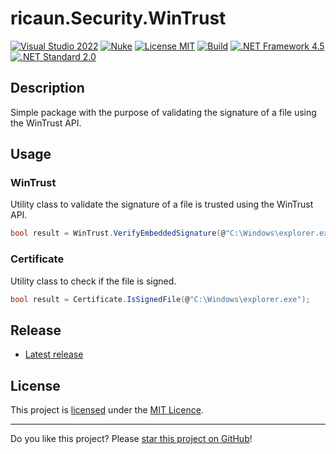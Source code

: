 # ricaun.Security.WinTrust

[![Visual Studio 2022](https://img.shields.io/badge/Visual%20Studio-2022-blue)](https://github.com/ricaun-io/ricaun.Security.WinTrust)
[![Nuke](https://img.shields.io/badge/Nuke-Build-blue)](https://nuke.build/)
[![License MIT](https://img.shields.io/badge/License-MIT-blue.svg)](LICENSE)
[![Build](https://github.com/ricaun-io/ricaun.Security.WinTrust/actions/workflows/Build.yml/badge.svg)](https://github.com/ricaun-io/ricaun.Security.WinTrust/actions)
[![.NET Framework 4.5](https://img.shields.io/badge/.NET%20Framework%204.5-blue.svg)](https://github.com/ricaun-io/ricaun.Security.WinTrust)
[![.NET Standard 2.0](https://img.shields.io/badge/.NET%20Standard%202.0-blue.svg)](https://github.com/ricaun-io/ricaun.Security.WinTrust)

## Description

Simple package with the purpose of validating the signature of a file using the WinTrust API.

## Usage
### WinTrust
Utility class to validate the signature of a file is trusted using the WinTrust API.

```csharp
bool result = WinTrust.VerifyEmbeddedSignature(@"C:\Windows\explorer.exe");
```

### Certificate
Utility class to check if the file is signed.

```csharp
bool result = Certificate.IsSignedFile(@"C:\Windows\explorer.exe");
```

## Release

* [Latest release](https://github.com/ricaun-io/ricaun.Security.WinTrust/releases/latest)

## License

This project is [licensed](LICENSE) under the [MIT Licence](https://en.wikipedia.org/wiki/MIT_License).

---

Do you like this project? Please [star this project on GitHub](https://github.com/ricaun-io/ricaun.Security.WinTrust/stargazers)!